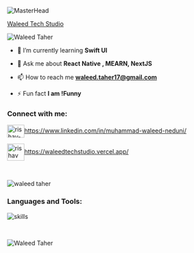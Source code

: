 ![MasterHead](https://media.licdn.com/dms/image/v2/D4D16AQEcbS4miBG_VA/profile-displaybackgroundimage-shrink_350_1400/profile-displaybackgroundimage-shrink_350_1400/0/1704440910416?e=1732752000&v=beta&t=VIyaedmlu7eaLwWwfD8PsJ92ZUOe-L6TQzCCe9SCLNw)

[Waleed Tech Studio](https://waleedtechstudio.vercel.app/)

<p align="left"> <img
        src="https://komarev.com/ghpvc/?username=Saim-Irshad&label=Profile%20views&color=0e75b6&style=flat"
        alt="Waleed Taher" /> </p>

- 🌱 I’m currently learning **Swift UI**

- 💬 Ask me about **React Native , MEARN, NextJS**

- 📫 How to reach me **waleed.taher17@gmail.com**

- ⚡ Fun fact **I am !Funny**

<h3 align="left">Connect with me:</h3>
<p align="left">

<a href="https://linkedin.com/in/rishav-chanda-b89a791b3" target="blank"><img align="center"
                    src="https://raw.githubusercontent.com/rahuldkjain/github-profile-readme-generator/master/src/images/icons/Social/linked-in-alt.svg"
                    alt="rishav-chanda-b89a791b3" height="30" width="40" />https://www.linkedin.com/in/muhammad-waleed-neduni/</a>

<a href="https://www.youtube.com/c/rishav chanda" target="blank"><img align="center"
                    src="https://cdn-icons-png.flaticon.com/512/5339/5339181.png" alt="rishav chanda" height="40"
                    width="40" />https://waleedtechstudio.vercel.app/</a>
</p>

<br />

<p>
  <img align="" src="https://github-readme-stats.vercel.app/api/top-langs?username=waleed-taher&show_icons=true&locale=en&layout=compact&theme=tokyonight" alt="waleed taher" />
</p>

<h3 align="">Languages and Tools:</h3>

![skills](https://skillicons.dev/icons?i=html,css,js,ts,react,nextjs,redux,materialui,swift,tailwind,sass,nodejs,express,apollo,graphql,mysql,postgres,linux,git,gitlab,stackoverflow,npm,notion,vscode&theme=dark&perline=15)




                

<br />

<p><img align="center" src="https://github-readme-streak-stats.herokuapp.com/?user=waleed-taher&&theme=tokyonight"
        alt="Waleed Taher" /></p>
